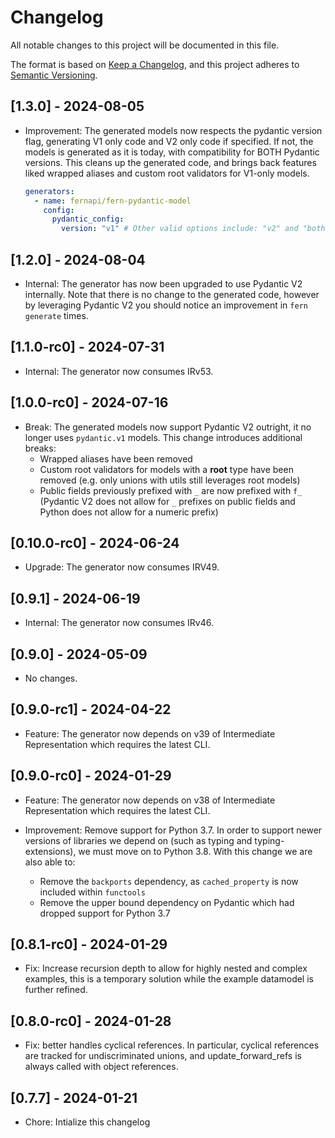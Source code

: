 # Changelog

All notable changes to this project will be documented in this file.

The format is based on [Keep a Changelog](https://keepachangelog.com/en/1.0.0/),
and this project adheres to [Semantic Versioning](https://semver.org/spec/v2.0.0.html).

## [1.3.0] - 2024-08-05

- Improvement: The generated models now respects the pydantic version flag, generating V1 only code and V2 only code if specified. If not, the models is generated as it is today, with compatibility for BOTH Pydantic versions. This cleans up the generated code, and brings back features liked wrapped aliases and custom root validators for V1-only models.

  ```yaml
  generators:
    - name: fernapi/fern-pydantic-model
      config:
        pydantic_config:
          version: "v1" # Other valid options include: "v2" and "both"
  ```

## [1.2.0] - 2024-08-04

- Internal: The generator has now been upgraded to use Pydantic V2 internally. Note that
  there is no change to the generated code, however by leveraging Pydantic V2 you should notice
  an improvement in `fern generate` times.

## [1.1.0-rc0] - 2024-07-31

- Internal: The generator now consumes IRv53.

## [1.0.0-rc0] - 2024-07-16

- Break: The generated models now support Pydantic V2 outright, it no longer uses `pydantic.v1` models. This change introduces additional breaks:
  - Wrapped aliases have been removed
  - Custom root validators for models with a **root** type have been removed (e.g. only unions with utils still leverages root models)
  - Public fields previously prefixed with `_` are now prefixed with `f_` (Pydantic V2 does not allow for `_` prefixes on public fields and Python does not allow for a numeric prefix)

## [0.10.0-rc0] - 2024-06-24

- Upgrade: The generator now consumes IRV49.

## [0.9.1] - 2024-06-19

- Internal: The generator now consumes IRv46.

## [0.9.0] - 2024-05-09

- No changes.

## [0.9.0-rc1] - 2024-04-22

- Feature: The generator now depends on v39 of Intermediate Representation which requires the latest
  CLI.

## [0.9.0-rc0] - 2024-01-29

- Feature: The generator now depends on v38 of Intermediate Representation which requires the latest
  CLI.

- Improvement: Remove support for Python 3.7. In order to support newer versions of libraries we depend on (such as typing and typing-extensions), we must move on to Python 3.8. With this change we are also able to:
  - Remove the `backports` dependency, as `cached_property` is now included within `functools`
  - Remove the upper bound dependency on Pydantic which had dropped support for Python 3.7

## [0.8.1-rc0] - 2024-01-29

- Fix: Increase recursion depth to allow for highly nested and complex examples,
  this is a temporary solution while the example datamodel is further refined.

## [0.8.0-rc0] - 2024-01-28

- Fix: better handles cyclical references. In particular,
  cyclical references are tracked for undiscriminated unions,
  and update_forward_refs is always called with object references.

## [0.7.7] - 2024-01-21

- Chore: Intialize this changelog
